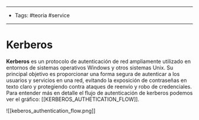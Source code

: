--------------
- Tags: #teoria #service
------------
# Kerberos

 **Kerberos** es un protocolo de autenticación de red ampliamente utilizado en entornos de sistemas operativos Windows y otros sistemas Unix. Su principal objetivo es proporcionar una forma segura de autenticar a los usuarios y servicios en una red, evitando la exposición de contraseñas en texto claro y protegiendo contra ataques de reenvío y robo de credenciales.
Para entender más en detalle el flujo de autenticación de kerberos podemos ver el gráfico: [[KERBEROS_AUTHETICATION_FLOW]].

![[keberos_authentication_flow.png]]